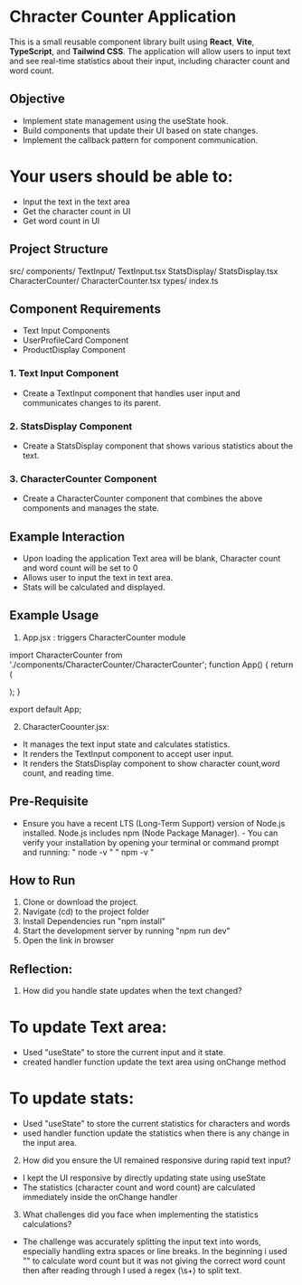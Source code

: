 # Chracter Counter Application
This is a small reusable component library built using **React**, **Vite**, **TypeScript**, and **Tailwind CSS**. The application will allow users to input text and see real-time statistics about their input, including character count and word count. 

## Objective
- Implement state management using the useState hook.
- Build components that update their UI based on state changes.
- Implement the callback pattern for component communication.

# Your users should be able to:
- Input the text in the text area
- Get the character count in UI
- Get word count in UI



## Project Structure
src/
  components/
    TextInput/
      TextInput.tsx
    StatsDisplay/
      StatsDisplay.tsx
    CharacterCounter/
      CharacterCounter.tsx
  types/
    index.ts

## Component Requirements

- Text Input Components
- UserProfileCard Component
- ProductDisplay Component

### 1. Text Input Component
- Create a TextInput component that handles user input and communicates changes to its parent.

### 2. StatsDisplay Component
- Create a StatsDisplay component that shows various statistics about the text.

### 3. CharacterCounter Component
- Create a CharacterCounter component that combines the above components and manages the state.

## Example Interaction
- Upon loading the application Text area will be blank, Character count and word count will be set to 0
- Allows user to input the text in text area.
- Stats will be calculated and displayed.

## Example Usage
1.  App.jsx : triggers CharacterCounter module

import CharacterCounter from './components/CharacterCounter/CharacterCounter';
function App() {
  return (
    <div className="App">
      <CharacterCounter />
    </div>
  );
}

export default App;

2. CharacterCoounter.jsx:
- It manages the text input state and calculates statistics.
- It renders the TextInput component to accept user input.
- It renders the StatsDisplay component to show character count,word count, and reading time.


## Pre-Requisite 
- Ensure you have a recent LTS (Long-Term Support) version of Node.js installed. Node.js includes npm (Node Package Manager). - You can verify your installation by opening your terminal or command prompt and running:
    " node -v "
    " npm -v "

## How to Run
1. Clone or download the project.
2. Navigate (cd) to the project folder
3. Install Dependencies run "npm install"
4. Start the development server by running "npm run dev"
5. Open the link in browser


## Reflection:
1. How did you handle state updates when the text changed?
# To update Text area:
-  Used "useState" to store the current input and it state. 
- created handler function update the text area using onChange  method
# To update stats: 
-  Used "useState" to store the current statistics for characters and words 
- used handler function update the statistics when there is any change in the input area.

2. How did you ensure the UI remained responsive during rapid text input?
- I kept the UI responsive by directly updating state using useState
- The statistics (character count and word count) are calculated immediately inside the onChange handler


3. What challenges did you face when implementing the statistics calculations?
- The challenge was accurately splitting the input text into words, especially handling extra spaces or line breaks. In the beginning i used "" to calculate word count but it was not giving the correct word count then after reading through I used a regex (\s+) to split text.





